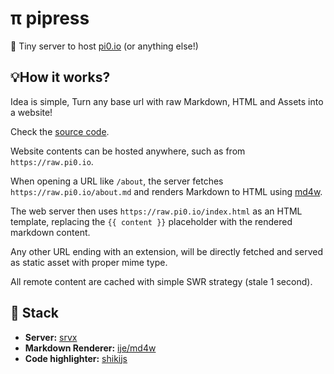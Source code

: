 # π pipress

🗿 Tiny server to host [pi0.io](https://pi0.io) (or anything else!)

## 💡How it works?

Idea is simple, Turn any base url with raw Markdown, HTML and Assets into a website!

Check the [source code](./server/index.ts).

Website contents can be hosted anywhere, such as from `https://raw.pi0.io`.

When opening a URL like `/about`, the server fetches `https://raw.pi0.io/about.md` and renders Markdown to HTML using [md4w](https://github.com/ije/md4w).

The web server then uses `https://raw.pi0.io/index.html` as an HTML template, replacing the `{{ content }}` placeholder with the rendered markdown content.

Any other URL ending with an extension, will be directly fetched and served as static asset with proper mime type.

All remote content are cached with simple SWR strategy (stale 1 second).

## 🧩 Stack

- **Server:** [srvx](https://srvx.h3.dev)
- **Markdown Renderer:** [ije/md4w](https://github.com/ije/md4w)
- **Code highlighter:** [shikijs](https://shiki.style/)
